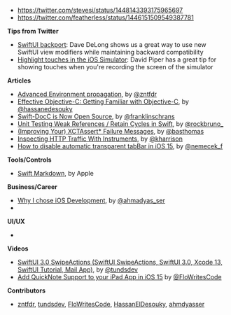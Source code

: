 - https://twitter.com/stevesi/status/1448143393175965697
- https://twitter.com/featherless/status/1446151509549387781


**Tips from Twitter**

* [SwiftUI backport](https://twitter.com/davedelong/status/1446151822800945155): Dave DeLong shows us a great way to use new SwiftUI view modifiers while maintaining backward compatibility
* [Highlight touches in the iOS Simulator](https://twitter.com/HeyDaveTheDev/status/1447993218147172357): David Piper has a great tip for showing touches when you're recording the screen of the simulator

**Articles**

* [Advanced Environment propagation](https://www.fivestars.blog/articles/swiftui-environment-propagation-2/), by [@zntfdr](https://twitter.com/zntfdr)
* [Effective Objective-C: Getting Familiar with Objective-C](https://heldesouky.xyz/effective-objective-c-getting-familiar-with-objective-c), by [@hassanedesouky](https://twitter.com/hassanedesouky)
* [Swift-DocC is Now Open Source](https://swift.org/blog/swift-docc/), by [@franklinschrans](https://twitter.com/franklinschrans)
* [Unit Testing Weak References / Retain Cycles in Swift](https://swiftrocks.com/unit-testing-weak-references--deallocation-in-swift), by [@rockbruno_](https://twitter.com/rockbruno_)
* [(Improving Your) XCTAssert* Failure Messages](https://www.basbroek.nl/xctassert-asterisk), by [@basthomas](https://www.twitter.com/basthomas)
* [Inspecting HTTP Traffic With Instruments](https://useyourloaf.com/blog/inspecting-http-traffic-with-instruments/), by [@kharrison](https://twitter.com/kharrison)
* [How to disable automatic transparent tabBar in iOS 15](https://nemecek.be/blog/127/how-to-disable-automatic-transparent-tabbar-in-ios-15), by [@nemecek_f](https://twitter.com/nemecek_f)

**Tools/Controls**

* [Swift Markdown](https://github.com/apple/swift-markdown), by Apple


**Business/Career**

* [Why I chose iOS Development](https://ahmdyasser.hashnode.dev/why-i-chose-ios-development), by [@ahmadyas_ser](https://twitter.com/ahmadyas_ser)
*

**UI/UX**

*

**Videos**

* [SwiftUI 3.0 SwipeActions (SwiftUI SwipeActions, SwiftUI 3.0, Xcode 13, SwiftUI Tutorial, Mail App)](https://youtu.be/S7-x_1MU-0Y), by [@tundsdev](https://youtu.be/S7-x_1MU-0Y)
* [Add QuickNote Support to your iPad App in iOS 15](https://www.youtube.com/watch?v=Rw7eFrISmNU) by [@FloWritesCode](https://twitter.com/FloWritesCode)

**Contributors**

* [zntfdr](https://github.com/zntfdr), [tundsdev](https://github.com/tunds), [FloWritesCode](https://github.com/chflorian), [HassanElDesouky](https://github.com/HassanElDesouky), [ahmdyasser](https://github.com/ahmdyasser)
